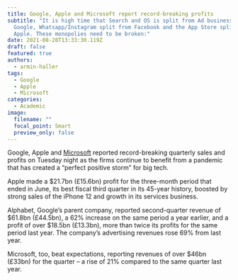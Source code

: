 ```yaml
---
title: Google, Apple and Microsoft report record-breaking profits
subtitle: "It is high time that Search and OS is split from Ad business in
  Google, Whatsapp/Instagram split from Facebook and the App Store split from
  Apple. These monopolies need to be broken:"
date: 2021-08-28T13:33:30.119Z
draft: false
featured: true
authors:
  - armin-haller
tags:
  - Google
  - Apple
  - Microsoft
categories:
  - Academic
image:
  filename: ""
  focal_point: Smart
  preview_only: false
---
```

Google, Apple and [Microsoft](https://www.theguardian.com/technology/microsoft) reported record-breaking quarterly sales and profits on Tuesday night as the firms continue to benefit from a pandemic that has created a “perfect positive storm” for big tech.

Apple made a $21.7bn (£15.6bn) profit for the three-month period that ended in June, its best fiscal third quarter in its 45-year history, boosted by strong sales of the iPhone 12 and growth in its services business.

Alphabet, Google’s parent company, reported second-quarter revenue of $61.8bn (£44.5bn), a 62% increase on the same period a year earlier, and a profit of over $18.5bn (£13.3bn), more than twice its profits for the same period last year. The company’s advertising revenues rose 69% from last year.

Microsoft, too, beat expectations, reporting revenues of over $46bn (£33bn) for the quarter – a rise of 21% compared to the same quarter last year.